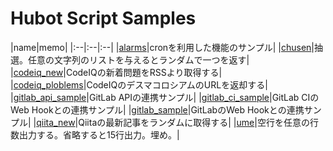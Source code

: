 # Hubot Script Samples

|name|memo|
|:--|:--|:--|
|[alarms](./alarms)|cronを利用した機能のサンプル|
|[chusen](./chusen)|抽選。任意の文字列のリストを与えるとランダムで一つを返す|
|[codeiq_new](./codeiq_new)|CodeIQの新着問題をRSSより取得する|
|[codeiq_ploblems](./codeiq_ploblems)|CodeIQのデスマコロシアムのURLを返却する|
|[gitlab_api_sample](./gitlab_api_sample)|GitLab APIの連携サンプル|
|[gitlab_ci_sample](./gitlab_ci_sample)|GitLab CIのWeb Hookとの連携サンプル|
|[gitlab_sample](./gitlab_sample)|GitLabのWeb Hookとの連携サンプル|
|[qiita_new](./qiita_new)|Qiitaの最新記事をランダムに取得する|
|[ume](./ume)|空行を任意の行数出力する。省略すると15行出力。埋め。|
